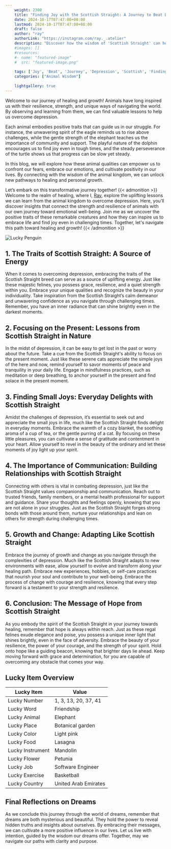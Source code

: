 ```yaml
---
    weight: 2300
    title: "Finding Joy with the Scottish Straight: A Journey to Beat Depression"  # Assuming 'title' column exists
    date: 2024-10-17T07:47:00+08:00
    lastmod: 2024-10-17T07:47:00+08:00
    draft: false
    author: "ray"
    authorLink: "https://instagram.com/ray._.atelier"
    description: "Discover how the wisdom of 'Scottish Straight' can help you overcome depression and find joy in your life journey."
    #images: []
    #resources:
    #- name: "featured-image"
    #  src: "featured-image.png"
    
    tags: ['Joy', 'Beat', 'Journey', 'Depression', 'Scottish', 'Finding', 'Straight']
    categories: ["Animal Wisdom"]
    
    lightgallery: true
---
```

    
Welcome to our journey of healing and growth! Animals have long inspired us with their resilience, strength, and unique ways of navigating the world. By observing and learning from them, we can find valuable lessons to help us overcome depression.

Each animal embodies positive traits that can guide us in our struggle. For instance, the unwavering spirit of the eagle reminds us to rise above challenges, while the gentle strength of the elephant teaches us the importance of community and support. The playful nature of the dolphin encourages us to find joy even in tough times, and the steady perseverance of the turtle shows us that progress can be slow yet steady.

In this blog, we will explore how these animal qualities can empower us to confront our fears, embrace our emotions, and cultivate positivity in our lives. By connecting with the wisdom of the animal kingdom, we can unlock new pathways to healing and personal growth.

Let’s embark on this transformative journey together!
{{< admonition >}}
Welcome to the realm of healing, where I, [Ray](https://instagram.com/ray._.atelier), explore the uplifting lessons we can learn from the animal kingdom to overcome depression. Here, you’ll discover insights that connect the strength and resilience of animals with our own journey toward emotional well-being. Join me as we uncover the positive traits of these remarkable creatures and how they can inspire us to embrace life and find joy even in challenging times. Together, let's navigate this path toward healing and growth!
{{< /admonition >}}

![Lucky Penguin](https://cdn.pixabay.com/photo/2024/09/07/02/34/penguins-9028827_1280.jpg "Lucky Penguin")

## 1. The Traits of Scottish Straight: A Source of Energy
When it comes to overcoming depression, embracing the traits of the Scottish Straight breed can serve as a source of uplifting energy. Just like these majestic felines, you possess grace, resilience, and a quiet strength within you. Embrace your unique qualities and recognize the beauty in your individuality. Take inspiration from the Scottish Straight’s calm demeanor and unwavering confidence as you navigate through challenging times. Remember, you have an inner radiance that can shine brightly even in the darkest moments.

## 2. Focusing on the Present: Lessons from Scottish Straight in Nature
In the midst of depression, it can be easy to get lost in the past or worry about the future. Take a cue from the Scottish Straight's ability to focus on the present moment. Just like these serene cats appreciate the simple joys of the here and now, remind yourself to savor moments of peace and tranquility in your daily life. Engage in mindfulness practices, such as meditation or deep breathing, to anchor yourself in the present and find solace in the present moment.

## 3. Finding Small Joys: Everyday Delights with Scottish Straight
Amidst the challenges of depression, it’s essential to seek out and appreciate the small joys in life, much like the Scottish Straight finds delight in everyday moments. Embrace the warmth of a cozy blanket, the soothing aroma of a cup of tea, or the gentle purring of a cat. By focusing on these little pleasures, you can cultivate a sense of gratitude and contentment in your heart. Allow yourself to revel in the beauty of the ordinary and let these moments of joy light up your spirit.

## 4. The Importance of Communication: Building Relationships with Scottish Straight
Connecting with others is vital in combating depression, just like the Scottish Straight values companionship and communication. Reach out to trusted friends, family members, or a mental health professional for support and guidance. Share your thoughts and feelings openly, knowing that you are not alone in your struggles. Just as the Scottish Straight forges strong bonds with those around them, nurture your relationships and lean on others for strength during challenging times.

## 5. Growth and Change: Adapting Like Scottish Straight
Embrace the journey of growth and change as you navigate through the complexities of depression. Much like the Scottish Straight adapts to new environments with ease, allow yourself to evolve and transform along your healing path. Embrace new experiences, hobbies, or self-care practices that nourish your soul and contribute to your well-being. Embrace the process of change with courage and resilience, knowing that every step forward is a testament to your strength and resilience.

## 6. Conclusion: The Message of Hope from Scottish Straight
As you embody the spirit of the Scottish Straight in your journey towards healing, remember that hope is always within reach. Just as these regal felines exude elegance and poise, you possess a unique inner light that shines brightly, even in the face of adversity. Embrace the beauty of your resilience, the power of your courage, and the strength of your spirit. Hold onto hope like a guiding beacon, knowing that brighter days lie ahead. Keep moving forward with grace and determination, for you are capable of overcoming any obstacle that comes your way.


## Lucky Item Overview
| Lucky Item          | Value              |
|---------------|--------------------|
| Lucky Number        | 1, 3, 13, 20, 37, 41  |
| Lucky Word          | Friendship |
| Lucky Animal        | Elephant |
| Lucky Place         | Botanical garden     |
| Lucky Color         | Light pink     |
| Lucky Food          | Lasagna      |
| Lucky Instrument    | Mandolin |
| Lucky Flower        | Petunia    |
| Lucky Job           | Software Engineer       |
| Lucky Exercise      | Basketball  |
| Lucky Country       | United Arab Emirates    |


##  Final Reflections on Dreams

As we conclude this journey through the world of dreams, remember that dreams are both mysterious and beautiful. They hold the power to reveal hidden truths and insights about ourselves. By embracing their messages, we can cultivate a more positive influence in our lives. Let us live with intention, guided by the wisdom our dreams offer. Together, may we navigate our paths with clarity and purpose.
